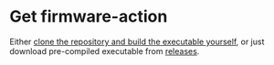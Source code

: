 # Get firmware-action

Either [clone the repository and build the executable yourself](../usage_local.md), or just download pre-compiled executable from [releases](https://github.com/9elements/firmware-action/releases).

